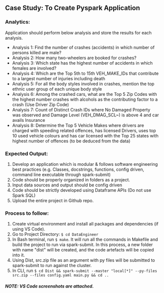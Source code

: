 ## Case Study: To Create Pyspark Application

### Analytics: 
Application should perform below analysis and store the results for each analysis.
* Analysis 1: Find the number of crashes (accidents) in which number of persons killed are male?
* Analysis 2: How many two-wheelers are booked for crashes? 
* Analysis 3: Which state has the highest number of accidents in which females are involved? 
* Analysis 4: Which are the Top 5th to 15th VEH_MAKE_IDs that contribute to a largest number of injuries including death
* Analysis 5: For all the body styles involved in crashes, mention the top ethnic user group of each unique body style  
* Analysis 6: Among the crashed cars, what are the Top 5 Zip Codes with the highest number crashes with alcohols as the contributing factor to a crash (Use Driver Zip Code)
* Analysis 7: Count of Distinct Crash IDs where No Damaged Property was observed and Damage Level (VEH_DMAG_SCL~) is above 4 and car avails Insurance
* Analysis 8: Determine the Top 5 Vehicle Makes where drivers are charged with speeding related offences, has licensed Drivers, uses top 10 used vehicle colours and has car licensed with the Top 25 states with highest number of offences (to be deduced from the data)

### Expected Output:
1. Develop an application which is modular & follows software engineering best practices (e.g. Classes, docstrings, functions, config driven, command line executable through spark-submit)
2. Code should be properly organized in folders as a project.
3. Input data sources and output should be config driven
4. Code should be strictly developed using Dataframe APIs (Do not use Spark SQL)
5. Upload the entire project in Github repo.

### Process to follow:
1. Create virtual environment and install all packages and dependencies (if using VS Code).
2. Go to Project Directory: `$ cd DataEngineer`
3. In Bash terminal, run `$ make`. It will run all the commands in Makefile and build the project to run via spark-submit. In this process, a  new folder with name "dist" will be created, and the code artefacts will be copied into it.
4. Using Dist, src.zip file as an argument with py files will be submitted to spark-submit to run against the cluster.
5. In CLI, run `$ cd Dist && spark-submit --master "local[*]" --py-files src.zip --files config.yaml main.py && cd ..`

##### NOTE: VS Code screenshots are attached.
